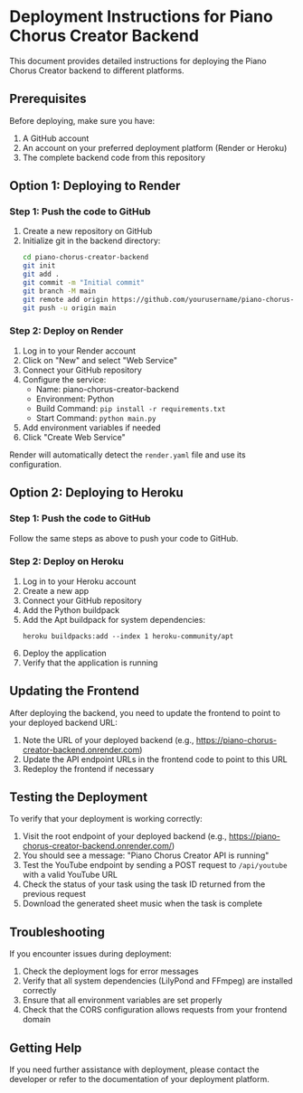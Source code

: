 # Deployment Instructions for Piano Chorus Creator Backend

This document provides detailed instructions for deploying the Piano Chorus Creator backend to different platforms.

## Prerequisites

Before deploying, make sure you have:
1. A GitHub account
2. An account on your preferred deployment platform (Render or Heroku)
3. The complete backend code from this repository

## Option 1: Deploying to Render

### Step 1: Push the code to GitHub
1. Create a new repository on GitHub
2. Initialize git in the backend directory:
   ```bash
   cd piano-chorus-creator-backend
   git init
   git add .
   git commit -m "Initial commit"
   git branch -M main
   git remote add origin https://github.com/yourusername/piano-chorus-creator-backend.git
   git push -u origin main
   ```

### Step 2: Deploy on Render
1. Log in to your Render account
2. Click on "New" and select "Web Service"
3. Connect your GitHub repository
4. Configure the service:
   - Name: piano-chorus-creator-backend
   - Environment: Python
   - Build Command: `pip install -r requirements.txt`
   - Start Command: `python main.py`
5. Add environment variables if needed
6. Click "Create Web Service"

Render will automatically detect the `render.yaml` file and use its configuration.

## Option 2: Deploying to Heroku

### Step 1: Push the code to GitHub
Follow the same steps as above to push your code to GitHub.

### Step 2: Deploy on Heroku
1. Log in to your Heroku account
2. Create a new app
3. Connect your GitHub repository
4. Add the Python buildpack
5. Add the Apt buildpack for system dependencies:
   ```
   heroku buildpacks:add --index 1 heroku-community/apt
   ```
6. Deploy the application
7. Verify that the application is running

## Updating the Frontend

After deploying the backend, you need to update the frontend to point to your deployed backend URL:

1. Note the URL of your deployed backend (e.g., https://piano-chorus-creator-backend.onrender.com)
2. Update the API endpoint URLs in the frontend code to point to this URL
3. Redeploy the frontend if necessary

## Testing the Deployment

To verify that your deployment is working correctly:

1. Visit the root endpoint of your deployed backend (e.g., https://piano-chorus-creator-backend.onrender.com/)
2. You should see a message: "Piano Chorus Creator API is running"
3. Test the YouTube endpoint by sending a POST request to `/api/youtube` with a valid YouTube URL
4. Check the status of your task using the task ID returned from the previous request
5. Download the generated sheet music when the task is complete

## Troubleshooting

If you encounter issues during deployment:

1. Check the deployment logs for error messages
2. Verify that all system dependencies (LilyPond and FFmpeg) are installed correctly
3. Ensure that all environment variables are set properly
4. Check that the CORS configuration allows requests from your frontend domain

## Getting Help

If you need further assistance with deployment, please contact the developer or refer to the documentation of your deployment platform.
